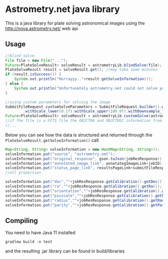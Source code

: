 # Astrometry.net java library
This is a java library for plate solving astronomical images using the http://nova.astrometry.net/ web api

## Usage
```java
//blind solve
File file = new File("...");
Future<PlateSolveResult> solveResult = astrometryLib.blindSolve(file);
PlateSolveResult result = solveResult.get(); //may take some minutes
if (result.isSuccess()) {
	System.out.println("Hurrayyy.."+result.getSolveInformation());
} else {
	System.out.println("Unfortunately astrometry.net could not solve your image");
}		

//using custom parameters for solving the image
SubmitFileRequest customSolveParameters = SubmitFileRequest.builder().withPublicly_visible("y").withScale_units("degwidth")
		.withScale_lower(0.1f).withScale_upper(180.0f).withDownsample_factor(2f).withRadius(1.0f).build();
Future<PlateSolveResult> solveResult = astrometryLib.customSolve(astronomicalFile, customSolveParameters);
//if the file is a FITS file the OBJCTRA and OBJCTDEC information from the header will be used if not provided in the customSolveParameters object
//...
```
Below you can see how the data is structured and returned through the ```PlateSolveResult.getSolveInformation()``` call
```java
Map<String, String> solveInformation = new HashMap<String, String>();
solveInformation.put("source", "astrometry.net");
solveInformation.put("original_response", gson.toJson(jobResResponse));
solveInformation.put("annotated_image_link", annotategImageLink+jobID);
solveInformation.put("status_page_link", resultsPageLink+submitFileResponse.getSubid());
//all properties

solveInformation.put("dec",""+jobResResponse.getCalibration().getDec());
solveInformation.put("ra",""+jobResResponse.getCalibration().getRa());
solveInformation.put("orientation",""+jobResResponse.getCalibration().getOrientation());
solveInformation.put("pixscale",""+jobResResponse.getCalibration().getPixscale());
solveInformation.put("radius",""+jobResResponse.getCalibration().getRadius());
solveInformation.put("parity",""+jobResResponse.getCalibration().getParity());
```
## Compiling
You need to have Java 11 installed
```
gradlew build -x test
```
and the resulting .jar library can be found in build/libraries

